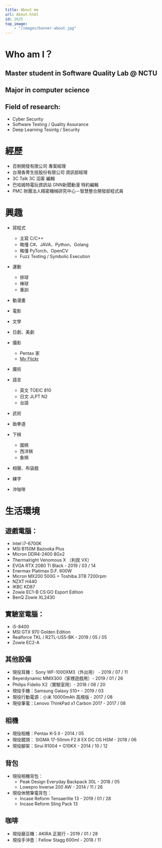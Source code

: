 ```yaml
---
title: About me
url: About.html
id: 1625
top_image:
    - "/images/banner-about.jpg"
---
```


# Who am I？
## Master student in Software Quality Lab @ NCTU
## Major in computer science
## Field of research:
- Cyber Security
- Software Testing / Quality Assurance
- Deep Learning Tesintg / Security

# 經歷
- 百俐開發有限公司 專案經理 
- 台灣香菁生技股份有限公司 資訊部經理
- 3C Talk 3C 滔客 編輯 
- 巴哈姆特電玩資訊站 GNN新聞動漫 特約編輯 
- PMC 財團法人精密機械研究中心－智慧整合開發部程式員  


# 興趣
- 寫程式 
    - 主寫 C/C++ 
    - 略懂 C#、JAVA、Python、Golang
    - 略懂 PyTorch、OpenCV
    - Fuzz Testing / Symbolic Execution
    
- 運動
    - 排球
    - 棒球
    - 重訓

- 動漫畫
- 電影
- 文學
- 日劇、美劇
- 攝影
  - Pentax 家
  - [My Flickr](https://www.flickr.com/photos/37901222@N04/)
- 魔術
- 語言
    - 英文 TOEIC 810
    - 日文 JLPT N2
    - 台語 

- 武術
- 跆拳道

- 下棋
  - 圍棋
  - 西洋棋
  - 象棋

- 相聲、布袋戲
- 練字
- 沖咖啡

# 生活環境
## 遊戲電腦： 
- Intel i7-6700K 
- MSI B150M Bazooka Plus 
- Micron DDR4-2400 8Gx2 
- Thermalright Venomous X （利民 VX） 
- EVGA RTX 2080 Ti Black \- 2019 / 03 / 14 
- Enermax Platimax D.F. 600W 
- Micron MX200 500G + Toshiba 3TB 7200rpm 
- NZXT H440
- IKBC KD87 
- Zowie EC1-B CS:GO Esport Edition
- BenQ Zowie XL2430  

## 實驗室電腦： 
- i5-8400 
- MSI GTX 970 Golden Edition 
- Realforce TKL / R2TL-US5-BK - 2019 / 05 / 05 
- Zowie EC2-A

## 其他設備
- 現役耳機： Sony WF-1000XM3（外出用） - 2019 / 07 / 11 
- Beyerdynamic MMX300（家裡遊戲用）- 2019 / 01 / 26 
- Philips Fidelio X2（實驗室用）- 2018 / 08 / 20 
- 現役手機：Samsung Galaxy S10+ - 2019 / 03 
- 現役行動電源：小米 10000mAh 高規版 - 2017 / 08 
- 現役筆電：Lenovo ThinkPad x1 Carbon 2017 - 2017 / 08 

## 相機
- 現役相機：Pentax K-5 II - 2014 / 05 
- 現役鏡頭： SIGMA 17-50mm F2.8 EX DC OS HSM - 2018 / 06 
- 現役腳架：Sirui R1004 + G10KX - 2014 / 10 / 12 

## 背包
- 現役相機背包： 
  - Peak Design Everyday Backpack 30L - 2018 / 05 
  - Lowepro Inverse 200 AW - 2014 / 11 / 26 
- 現役休閒筆電背包：
  - Incase Reform Tensaerlite 13 - 2019 / 01 / 28 
  - Incase Reform Sling Pack 13


## 咖啡
- 現役磨豆機：AKIRA 正晃行 - 2019 / 01 / 28 
- 現役手沖壺：Fellow Stagg 600ml - 2018 / 11
